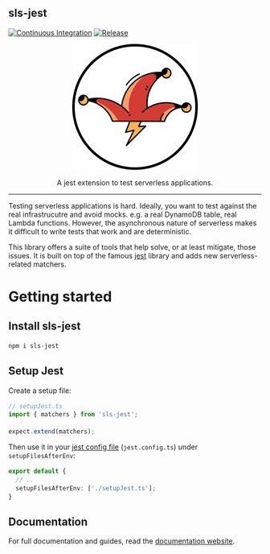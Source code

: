 ## sls-jest

[![Continuous Integration](https://github.com/serverless-guru/sls-jest/actions/workflows/ci.yml/badge.svg)](https://github.com/serverless-guru/sls-jest/actions/workflows/ci.yml) [![Release](https://github.com/serverless-guru/sls-jest/actions/workflows/release.yml/badge.svg)](https://github.com/serverless-guru/sls-jest/actions/workflows/release.yml)

<div align="center">
  <img src="sls-jest.png" width="250" alt="sls-jest logo">
  
  A jest extension to test serverless applications.
</div>

---

Testing serverless applications is hard. Ideally, you want to test against the real infrastrucutre and avoid mocks. e.g. a real DynamoDB table, real Lambda functions. However, the asynchronous nature of serverless makes it difficult to write tests that work and are deterministic.

This library offers a suite of tools that help solve, or at least mitigate, those issues. It is built on top of the famous [jest](https://jestjs.io/docs/getting-started) library and adds new serverless-related matchers.

# Getting started

## Install sls-jest

```bash
npm i sls-jest
```

## Setup Jest

Create a setup file:

```typescript
// setupJest.ts
import { matchers } from 'sls-jest';

expect.extend(matchers);
```

Then use it in your [jest config file](https://jestjs.io/docs/configuration) (`jest.config.ts`) under `setupFilesAfterEnv`:

```typescript
export default {
  // ..
  setupFilesAfterEnv: ['./setupJest.ts'];
}
```

## Documentation

For full documentation and guides, read the [documentation website](https://serverlessguru.gitbook.io/sls-jest/).
